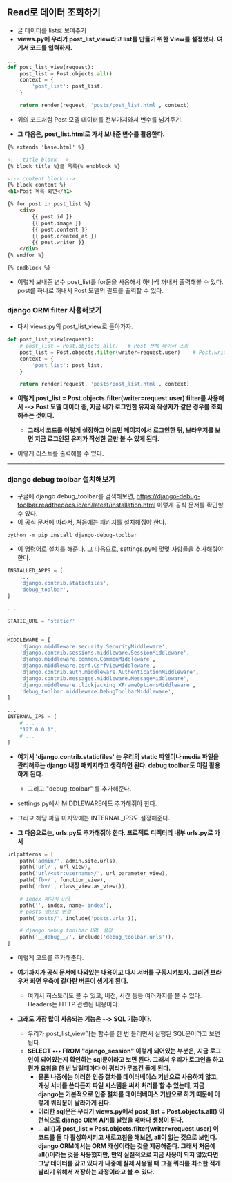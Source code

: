 ## Read로 데이터 조회하기
- 글 데이터를 list로 보여주기
- **views.py에 우리가 post_list_view라고 list를 만들기 위한 View를 설정했다. 여기서 코드를 입력하자.**

```python
...
def post_list_view(request):
    post_list = Post.objects.all()
    context = {
        'post_list': post_list,
    }

    return render(request, 'posts/post_list.html', context)
```

- 위의 코드처럼 Post 모델 데이터를 전부가져와서 변수를 넘겨주기.

- **그 다음은, post_list.html로 가서 보내준 변수를 활용한다.**

```html
{% extends 'base.html' %}

<!-- title block -->
{% block title %}글 목록{% endblock %}

<!-- content block -->
{% block content %}
<h1>Post 목록 화면</h1>

{% for post in post_list %}
    <div>
        {{ post.id }}
        {{ post.image }}
        {{ post.content }}
        {{ post.created_at }}
        {{ post.writer }}
    </div>
{% endfor %}

{% endblock %}
```

- 이렇게 보내준 변수 post_list를 for문을 사용해서 하나씩 꺼내서 출력해볼 수 있다. post를 하나로 꺼내서 Post 모델의 필드를 출력할 수 있다.


### django ORM filter 사용해보기
- 다시 views.py의 post_list_view로 돌아가자. 

```python
def post_list_view(request):
    # post_list = Post.objects.all()   # Post 전체 데이터 조회
    post_list = Post.objects.filter(writer=request.user)    # Post.writer가 현재 로그인된 경우 조회
    context = {
        'post_list': post_list,
    }

    return render(request, 'posts/post_list.html', context)
```

- **이렇게 post_list = Post.objects.filter(writer=request.user) filter를 사용해서 --> Post 모델 데이터 중, 지금 내가 로그인한 유저와 작성자가 같은 경우를 조회해주는 것이다.**
  - **그래서 코드를 이렇게 설정하고 어드민 페이지에서 로그인한 뒤, 브라우저를 보면 지금 로그인된 유저가 작성한 글만 볼 수 있게 된다.**

- 이렇게 리스트를 출력해볼 수 있다.

* * *

### django debug toolbar 설치해보기
- 구글에 django debug_toolbar를 검색해보면, https://django-debug-toolbar.readthedocs.io/en/latest/installation.html 이렇게 공식 문서를 확인할 수 있다.
- 이 공식 문서에 따라서, 처음에는 패키지를 설치해줘야 한다.

```terminal
python -m pip install django-debug-toolbar
```

- 이 명령어로 설치를 해준다. 그 다음으로, settings.py에 몇몇 사항들을 추가해줘야 한다.

```python
INSTALLED_APPS = [
    ...
    'django.contrib.staticfiles',
    'debug_toolbar',
]

...

STATIC_URL = 'static/'

...
MIDDLEWARE = [
    'django.middleware.security.SecurityMiddleware',
    'django.contrib.sessions.middleware.SessionMiddleware',
    'django.middleware.common.CommonMiddleware',
    'django.middleware.csrf.CsrfViewMiddleware',
    'django.contrib.auth.middleware.AuthenticationMiddleware',
    'django.contrib.messages.middleware.MessageMiddleware',
    'django.middleware.clickjacking.XFrameOptionsMiddleware',
    'debug_toolbar.middleware.DebugToolbarMiddleware',
]

...
INTERNAL_IPS = [
    # ...
    "127.0.0.1",
    # ...
]
```

- **여기서 'django.contrib.staticfiles' 는 우리의 static 파일이나 media 파일을 관리해주는 django 내장 패키지라고 생각하면 된다. debug toolbar도 이걸 활용하게 된다.**
  - 그리고 "debug_toolbar" 를 추가해준다.
- settings.py에서 MIDDLEWARE에도 추가해줘야 한다.
- 그리고 해당 파일 마지막에는 INTERNAL_IPS도 설정해준다.




- **그 다음으로는, urls.py도 추가해줘야 한다. 프로젝트 디렉터리 내부 urls.py로 가서**

```python
urlpatterns = [
    path('admin/', admin.site.urls),
    path('url/', url_view),
    path('url/<str:username>/', url_parameter_view),
    path('fbv/', function_view),
    path('cbv/', class_view.as_view()),

    # index 페이지 url
    path('', index, name='index'),
    # posts 앱으로 연결 
    path('posts/', include('posts.urls')),

    # django debug toolbar URL 설정
    path('__debug__/', include('debug_toolbar.urls')),
]
```

- 이렇게 코드를 추가해준다.

- **여기까지가 공식 문서에 나와있는 내용이고 다시 서버를 구동시켜보자. 그러면 브라우저 화면 우측에 갈다란 버튼이 생기게 된다.**
  - 여기서 히스토리도 볼 수 있고, 버전, 시간 등등 여러가지를 볼 수 있다. Headers는 HTTP 관련된 내용이다. 

- **그래도 가장 많이 사용되는 기능은 --> SQL 기능이다.**
  - 우리가 post_list_view라는 함수를 한 번 돌리면서 실행된 SQL문이라고 보면 된다.
  - **SELECT ••• FROM "django_session" 이렇게 되어있는 부분은, 지금 로그인이 되어있는지 확인하는 sql문이라고 보면 된다. 그래서 우리가 로그인을 하고 뭔가 요청을 한 번 날릴때마다 이 쿼리가 무조건 돌게 된다.**
    - **물론 나중에는 이러한 인증 절차를 데이터베이스 기반으로 사용하지 않고, 캐싱 서버를 쓴다든지 파일 시스템을 써서 처리를 할 수 있는데, 지금 django는 기본적으로 인증 절차를 데이터베이스 기반으로 하기 때문에 이렇게 쿼리문이 날라가게 된다.**
    - **이러한 sql문은 우리가 views.py에서 post_list = Post.objects.all() 이런식으로 django ORM API를 날렸을 때마다 생성이 된다.**
    - **...all()과 post_list = Post.objects.filter(writer=request.user) 이 코드를 둘 다 활성화시키고 새로고침을 해보면, all이 없는 것으로 보인다. django ORM에서는 ORM 캐싱이라는 것을 제공해준다. 그래서 처음에 all()이라는 것을 사용했지만, 만약 실질적으로 지금 사용이 되지 않았다면 그냥 데이터를 갖고 있다가 나중에 실제 사용될 때 그걸 쿼리를 최소한 적게 날리기 위해서 저장하는 과정이라고 볼 수 있다.**




